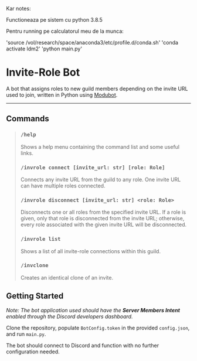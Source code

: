 Kar notes:

Functioneaza pe sistem cu python 3.8.5 


Pentru running pe calculatorul meu de la munca:

'source /vol/research/space/anaconda3/etc/profile.d/conda.sh'
'conda activate ldm2'
'python main.py'

# Invite-Role Bot

A bot that assigns roles to new guild members depending on the invite URL used to join, written in Python using [Modubot](https://github.com/wow13524/discord-modubot).

---

## Commands
> ### `/help`
> Shows a help menu containing the command list and some useful links.
> 
> ### `/invrole connect [invite_url: str] [role: Role]`
> Connects any invite URL from the guild to any role.  One invite URL can have multiple roles connected.
> 
> ### `/invrole disconnect [invite_url: str] <role: Role>`
> Disconnects one or all roles from the specified invite URL.  If a role is given, only that role is disconnected from the invite URL; otherwise, every role associated with the given invite URL will be disconnected.
> 
> ### `/invrole list`
> Shows a list of all invite-role connections within this guild.
>
> ### `/invclone`
> Creates an identical clone of an invite.

## Getting Started
*Note: The bot application used should have the **Server Members Intent** enabled through the Discord developers dashboard.*

Clone the repository, populate `BotConfig.token` in the provided `config.json`, and run `main.py`.

The bot should connect to Discord and function with no further configuration needed.
